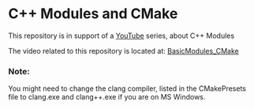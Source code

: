 # C++ Modules and CMake
This repository is in support of a [YouTube](https://www.youtube.com/watch?v=b1iKduyPiJE&list=PLVwTYwpsQZ9tsUK-HvRdSkOFImNDLHrUp&index=2)
series, about C++ Modules  

The video related to this repository is located at: [BasicModules_CMake](https://youtu.be/iXFsBCTtEYY)  

### Note:
You might need to change the clang compiler, listed in the CMakePresets file to clang.exe and clang++.exe if you are on MS Windows.  

